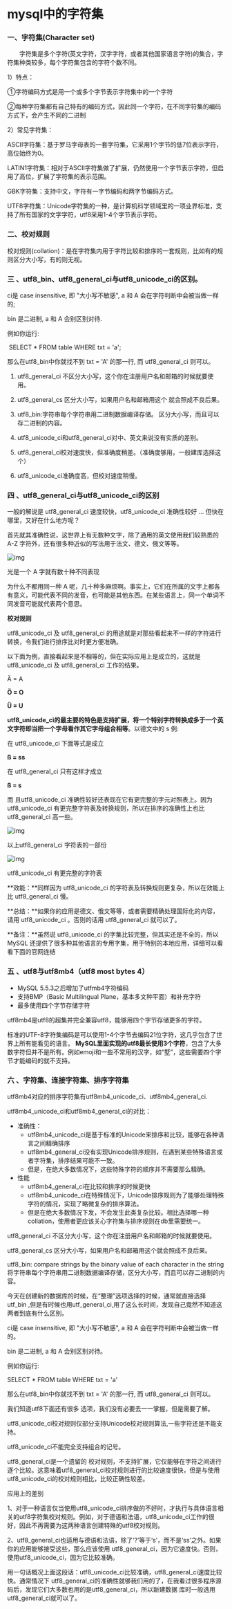 # mysql中的字符集



### **一、字符集(Character set)**

　　字符集是多个字符(英文字符，汉字字符，或者其他国家语言字符)的集合，字符集种类较多，每个字符集包含的字符个数不同。

1）特点：

①字符编码方式是用一个或多个字节表示字符集中的一个字符

②每种字符集都有自己特有的编码方式，因此同一个字符，在不同字符集的编码方式下，会产生不同的二进制

2）常见字符集：

ASCII字符集：基于罗马字母表的一套字符集，它采用1个字节的低7位表示字符，高位始终为0。

LATIN1字符集：相对于ASCII字符集做了扩展，仍然使用一个字节表示字符，但启用了高位，扩展了字符集的表示范围。

GBK字符集：支持中文，字符有一字节编码和两字节编码方式。

UTF8字符集：Unicode字符集的一种，是计算机科学领域里的一项业界标准，支持了所有国家的文字字符，utf8采用1-4个字节表示字符。

### **二、校对规则**

校对规则(collation)：是在字符集内用于字符比较和排序的一套规则，比如有的规则区分大小写，有的则无视。

### **三 、utf8_bin、utf8_general_ci与utf8_unicode_ci的区别。**

ci是 case insensitive, 即 "大小写不敏感", a 和 A 会在字符判断中会被当做一样的;

bin 是二进制, a 和 A 会别区别对待.

例如你运行: 

​                 SELECT * FROM table WHERE txt = 'a';

那么在utf8_bin中你就找不到 txt = 'A' 的那一行, 而 utf8_general_ci 则可以。

1) utf8_general_ci 不区分大小写，这个你在注册用户名和邮箱的时候就要使用。

2) utf8_general_cs 区分大小写，如果用户名和邮箱用这个 就会照成不良后果。

3) utf8_bin:字符串每个字符串用二进制数据编译存储。 区分大小写，而且可以存二进制的内容。

4) utf8_unicode_ci和utf8_general_ci对中、英文来说没有实质的差别。

5) utf8_general_ci校对速度快，但准确度稍差。（准确度够用，一般建库选择这个）

6) utf8_unicode_ci准确度高，但校对速度稍慢。

### 四 、utf8_general_ci与utf8_unicode_ci的区别

一般的解说是 utf8_general_ci 速度较快，utf8_unicode_ci 准确性较好 … 但快在哪里，又好在什么地方呢？

首先就其准确性说，这世界上有无数种文字，除了通用的英文使用我们较熟悉的 A-Z 字符外，还有很多种近似的写法用于法文、德文、俄文等等。



![img](https:////upload-images.jianshu.io/upload_images/13553304-724a395180c124a3.jpg?imageMogr2/auto-orient/strip|imageView2/2/w/662/format/webp)



光是一个 A 字就有数十种不同表现

为什么不都用同一种 A 呢，几十种多麻烦啊。事实上，它们在所属的文字上都各有意义，可能代表不同的发音，也可能是其他东西。在某些语言上，同一个单词不同发音可能就代表两个意思。

**校对规则**

utf8_unicode_ci 及 utf8_general_ci 的用途就是对那些看起来不一样的字符进行转换，令我们进行排序比对时更方便准确。

以下面为例，直接看起来是不相等的，但在实际应用上是成立的，这就是 utf8_unicode_ci 及 utf8_general_ci 工作的结果。

Ä = A

**Ö = O**

**Ü = U**

**utf8_unicode_ci的最主要的特色是支持扩展，将一个特别字符转换成多于一个英文字符即当把一个字母看作其它字母组合相等**。以德文中的 s 例:

在 utf8_unicode_ci 下面等式是成立

**ß = ss**

在 utf8_general_ci 只有这样才成立

**ß = s**

而 且utf8_unicode_ci 准确性较好还表现在它有更完整的字元对照表上。因为 utf8_unicode_ci 有更完整字符表及转换规则，所以在排序的准确性上也比 utf8_general_ci 高一些。





![img](https:////upload-images.jianshu.io/upload_images/13553304-72461a1ec57cfde5.jpg?imageMogr2/auto-orient/strip|imageView2/2/w/662/format/webp)



以上utf8_general_ci 字符表的一部份





![img](https:////upload-images.jianshu.io/upload_images/13553304-9d1f9e5a94dc9245.jpg?imageMogr2/auto-orient/strip|imageView2/2/w/662/format/webp)



utf8_unicode_ci 有更完整的字符表

**效能：**同样因为 utf8_unicode_ci 的字符表及转换规则更复杂，所以在效能上比 utf8_general_ci 慢。

**总结：**如果你的应用是德文、俄文等等，或者需要精确处理国际化的内容，请用 utf8_unicode_ci 。否则的话用 utf8_general_ci 就可以了。

**备注：**虽然说 utf8_unicode_ci 的字集比较完整，但其实还是不全的，所以 MySQL 还提供了很多种其他语言的专用字集，用于特别的本地应用，详细可以看看下面的官网连结

### 五 、utf8与utf8mb4（utf8 most bytes 4）

- MySQL 5.5.3之后增加了utfmb4字符编码
- 支持BMP（Basic Multilingual Plane，基本多文种平面）和补充字符
- 最多使用四个字节存储字符

utf8mb4是utf8的超集并完全兼容utf8，能够用四个字节存储更多的字符。

标准的UTF-8字符集编码是可以使用1-4个字节去编码21位字符，这几乎包含了世界上所有能看见的语言。
**MySQL里面实现的utf8最长使用3个字符**，包含了大多数字符但并不是所有。例如emoji和一些不常用的汉字，如“墅”，这些需要四个字节才能编码的就不支持。

### 六 、字符集、连接字符集、排序字符集

utf8mb4对应的排序字符集有utf8mb4_unicode_ci、utf8mb4_general_ci.

utf8mb4_unicode_ci和utf8mb4_general_ci的对比：

- 准确性：
  - utf8mb4_unicode_ci是基于标准的Unicode来排序和比较，能够在各种语言之间精确排序
  - utf8mb4_general_ci没有实现Unicode排序规则，在遇到某些特殊语言或者字符集，排序结果可能不一致。
  - 但是，在绝大多数情况下，这些特殊字符的顺序并不需要那么精确。
- 性能
  - utf8mb4_general_ci在比较和排序的时候更快
  - utf8mb4_unicode_ci在特殊情况下，Unicode排序规则为了能够处理特殊字符的情况，实现了略微复杂的排序算法。
  - 但是在绝大多数情况下发，不会发生此类复杂比较。相比选择哪一种collation，使用者更应该关心字符集与排序规则在db里需要统一。



utf8_general_ci 不区分大小写，这个你在注册用户名和邮箱的时候就要使用。

utf8_general_cs 区分大小写，如果用户名和邮箱用这个就会照成不良后果。

utf8_bin: compare strings by the binary value of each character in the string 将字符串每个字符串用二进制数据编译存储，区分大小写，而且可以存二进制的内容。

今天在创建新的数据库的时候，在“整理”选项选择的时候，通常就直接选择utf_bin ,但是有时候也用utf_general_ci,用了这么长时间，发现自己竟然不知道这两者到底有什么区别。

ci是 case insensitive, 即 "大小写不敏感", a 和 A 会在字符判断中会被当做一样的。

bin 是二进制, a 和 A 会别区别对待。

例如你运行:

SELECT * FROM table WHERE txt = 'a'

那么在utf8_bin中你就找不到 txt = 'A' 的那一行, 而 utf8_general_ci 则可以。

我们知道utf8下面还有很多 选项，我们没有必要去一一掌握，但是需要了解。

utf8_unicode_ci校对规则仅部分支持Unicode校对规则算法,一些字符还是不能支持。

utf8_unicode_ci不能完全支持组合的记号。

utf8_general_ci是一个遗留的 校对规则，不支持扩展，它仅能够在字符之间进行逐个比较。这意味着utf8_general_ci校对规则进行的比较速度很快，但是与使用 utf8_unicode_ci的校对规则相比，比较正确性较差。

应用上的差别

1、对于一种语言仅当使用utf8_unicode_ci排序做的不好时，才执行与具体语言相关的utf8字符集校对规则。例如，对于德语和法语，utf8_unicode_ci工作的很好，因此不再需要为这两种语言创建特殊的utf8校对规则。

2、utf8_general_ci也适用与德语和法语，除了‘?’等于‘s’，而不是‘ss’之外。如果你的应用能够接受这些，那么应该使用 utf8_general_ci，因为它速度快。否则，使用utf8_unicode_ci，因为它比较准确。

用一句话概况上面这段话：utf8_unicode_ci比较准确，utf8_general_ci速度比较快。通常情况下 utf8_general_ci的准确性就够我们用的了，在我看过很多程序源码后，发现它们大多数也用的是utf8_general_ci，所以新建数据 库时一般选用utf8_general_ci就可以了。